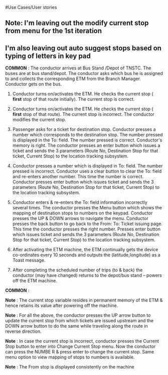 #Use Cases/User stories

## Note: I'm leaving out the modify current stop from menu for the 1st iteration
## I'm also leaving out auto suggest stops based on typing of letters in key pad

**COMMON** : The conductor arrives at Bus Stand /Depot of TNSTC.  The buses are at bus stand/depot. The conductor asks which bus he is assigned to and collects the corresponding ETM from the Branch Manager.  Conductor gets on the bus.

1. Conductor turns on/activates the ETM.  He checks the current stop ( **first** stop of that route initially). The current stop is correct.

1. Conductor turns on/activates the ETM.  He checks the current stop ( **first** stop of that route). The current stop is incorrect. The conductor modifies the current stop.



1. Passenger asks for a ticket for destination stop. Conductor presses a number which corresponds to the destination stop. The number pressed is displayed in the To: field. The number pressed is correct. Conductor&#39;s memory is right. The conductor presses an enter button which issues a ticket and sends the 3 parameters (Route No, Destination Stop for that ticket, Current Stop) to the location tracking subsystem.

1. Conductor presses a number which is displayed in To: field. The number pressed is incorrect. Conductor uses a clear button to clear the To: field and re-enters another number. This time the number is correct. Conductor presses enter button which issues ticket and sends the 3 parameters (Route No, Destination Stop for that ticket, Current Stop) to the location tracking subsystem.



1. Conductor enters &amp; re-enters the To: field information incorrectly several times. The conductor presses the Menu button which shows the mapping of destination stops to numbers on the keypad. Conductor presses the UP &amp; DOWN arrows to navigate the menu. Conductor presses the back button to go back to the From: To: Ticket issuing page. This time the conductor presses the right number. Presses enter button which issues ticket and sends the 3 parameters (Route No, Destination Stop for that ticket, Current Stop) to the location tracking subsystem.

1. After activating the ETM machine, the ETM continually gets the device co-ordinates every 10 seconds and outputs the (latitude,longitude) as a Toast message.

1. After completing the scheduled number of trips (to &amp; back) the conductor (may have changed) returns to the depot/bus stand – powers off the ETM machine.





**COMMON** :

**Note** : The current stop variable resides in permanent memory of the ETM &amp; hence retains its value after powering off the machine.

**Note** : For all the above, the conductor presses the UP arrow button to update the current stop from which tickets are issued upstream and the  DOWN arrow button to do the same while traveling along the route in reverse direction.

**Note** : In case the current stop is incorrect, conductor presses the Current Stop button to enter into Change Current Stop menu. Now the conductor can press the NUMBE R &amp; press enter to change the current stop. Same menu option to view mapping of stops to numbers is available.

**Note** :  The From stop is displayed consistently on the machine
